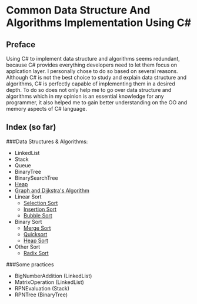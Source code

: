 Common Data Structure And Algorithms Implementation Using C#
============================================================

Preface
--------
Using C# to implement data structure and algorithms seems redundant, because C# provides everything developers need to let them focus on applcation layer. I personally chose to do so based on several reasons. Although C# is not the best choice to study and explain data structure and algorithms, C# is perfectly capable of implementing them in a desired depth. To do so does not only help me to go over data structure and algorithms which in my opinion is an essential knowledge for any programmer, it also helped me to gain better understanding on the OO and memory aspects of C# language.

Index (so far)
-----------
###Data Structures & Algorithms:
* LinkedList
* Stack
* Queue
* BinaryTree
* BinarySearchTree 
* [Heap](https://github.com/scottszb1987/DataStructureAndAlgorithms/blob/master/notes/Heap.md)
* [Graph and Dijkstra's Algorithm](https://github.com/scottszb1987/DataStructureAndAlgorithms/blob/master/notes/GraphAndDijkstrasAlgorithm.md)
* Linear Sort
  + [Selection Sort](https://github.com/scottszb1987/DataStructureAndAlgorithms/blob/master/notes/SelectionSort.md)
  + [Insertion Sort](https://github.com/scottszb1987/DataStructureAndAlgorithms/blob/master/notes/InsertionSort.md)
  + [Bubble Sort](https://github.com/scottszb1987/DataStructureAndAlgorithms/blob/master/notes/BubbleSort.md)
* Binary Sort
  + [Merge Sort](https://github.com/scottszb1987/DataStructureAndAlgorithms/blob/master/notes/MergeSort.md)
  + [Quicksort](https://github.com/scottszb1987/DataStructureAndAlgorithms/blob/master/notes/QuickSort.md)
  + [Heap Sort](https://github.com/scottszb1987/DataStructureAndAlgorithms/blob/master/notes/HeapSort.md)
* Other Sort
  + [Radix Sort](https://github.com/scottszb1987/DataStructureAndAlgorithms/blob/master/notes/RadixSort.md)

###Some practices
* BigNumberAddition (LinkedList)
* MatrixOperation (LinkedList)
* RPNEvaluation (Stack)
* RPNTree (BinaryTree)
